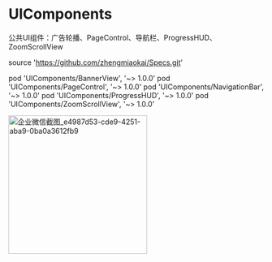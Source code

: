 # UIComponents

公共UI组件：广告轮播、PageControl、导航栏、ProgressHUD、ZoomScrollView

source 'https://github.com/zhengmiaokai/Specs.git'

pod 'UIComponents/BannerView', '~> 1.0.0'
pod 'UIComponents/PageControl', '~> 1.0.0'
pod 'UIComponents/NavigationBar', '~> 1.0.0'
pod 'UIComponents/ProgressHUD', '~> 1.0.0'
pod 'UIComponents/ZoomScrollView', '~> 1.0.0'

<img width="273" alt="企业微信截图_e4987d53-cde9-4251-aba9-0ba0a3612fb9" src="https://user-images.githubusercontent.com/13111933/114657118-f2ec8300-9d21-11eb-9e57-2f6ea5098c38.png">


